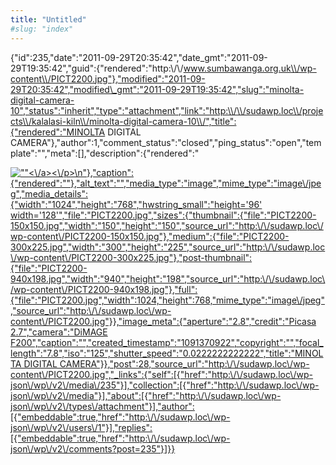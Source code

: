 ```yaml
---
title: "Untitled"
#slug: "index"
---
```


{"id":235,"date":"2011-09-29T20:35:42","date\_gmt":"2011-09-29T19:35:42","guid":{"rendered":"http:\\/\\/www.sumbawanga.org.uk\\/wp-content\\/PICT2200.jpg"},"modified":"2011-09-29T20:35:42","modified\_gmt":"2011-09-29T19:35:42","slug":"minolta-digital-camera-10","status":"inherit","type":"attachment","link":"http:\\/\\/sudawp.loc\\/projects\\/kalalasi-kiln\\/minolta-digital-camera-10\\/","title":{"rendered":"MINOLTA DIGITAL CAMERA"},"author":1,"comment\_status":"closed","ping\_status":"open","template":"","meta":\[\],"description":{"rendered":"

[![\"\"](\"http:\/\/sudawp.loc\/wp-content\/PICT2200-300x225.jpg\")<\\/a><\\/p>\\n"},"caption":{"rendered":""},"alt\_text":"","media\_type":"image","mime\_type":"image\\/jpeg","media\_details":{"width":"1024","height":"768","hwstring\_small":"height='96' width='128'","file":"PICT2200.jpg","sizes":{"thumbnail":{"file":"PICT2200-150x150.jpg","width":"150","height":"150","source\_url":"http:\\/\\/sudawp.loc\\/wp-content\\/PICT2200-150x150.jpg"},"medium":{"file":"PICT2200-300x225.jpg","width":"300","height":"225","source\_url":"http:\\/\\/sudawp.loc\\/wp-content\\/PICT2200-300x225.jpg"},"post-thumbnail":{"file":"PICT2200-940x198.jpg","width":"940","height":"198","source\_url":"http:\\/\\/sudawp.loc\\/wp-content\\/PICT2200-940x198.jpg"},"full":{"file":"PICT2200.jpg","width":1024,"height":768,"mime\_type":"image\\/jpeg","source\_url":"http:\\/\\/sudawp.loc\\/wp-content\\/PICT2200.jpg"}},"image\_meta":{"aperture":"2.8","credit":"Picasa 2.7","camera":"DiMAGE F200","caption":"","created\_timestamp":"1091370922","copyright":"","focal\_length":"7.8","iso":"125","shutter\_speed":"0.0222222222222","title":"MINOLTA DIGITAL CAMERA"}},"post":28,"source\_url":"http:\\/\\/sudawp.loc\\/wp-content\\/PICT2200.jpg","\_links":{"self":\[{"href":"http:\\/\\/sudawp.loc\\/wp-json\\/wp\\/v2\\/media\\/235"}\],"collection":\[{"href":"http:\\/\\/sudawp.loc\\/wp-json\\/wp\\/v2\\/media"}\],"about":\[{"href":"http:\\/\\/sudawp.loc\\/wp-json\\/wp\\/v2\\/types\\/attachment"}\],"author":\[{"embeddable":true,"href":"http:\\/\\/sudawp.loc\\/wp-json\\/wp\\/v2\\/users\\/1"}\],"replies":\[{"embeddable":true,"href":"http:\\/\\/sudawp.loc\\/wp-json\\/wp\\/v2\\/comments?post=235"}\]}}](http:\/\/sudawp.loc\/wp-content\/PICT2200.jpg)